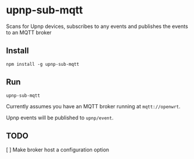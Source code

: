 # upnp-sub-mqtt
Scans for Upnp devices, subscribes to any events and publishes the events to an MQTT broker

## Install

```
npm install -g upnp-sub-mqtt
```

## Run

```
upnp-sub-mqtt
```

Currently assumes you have an MQTT broker running at `mqtt://openwrt`.

Upnp events will be published to `upnp/event`. 

## TODO

[ ] Make broker host a configuration option
